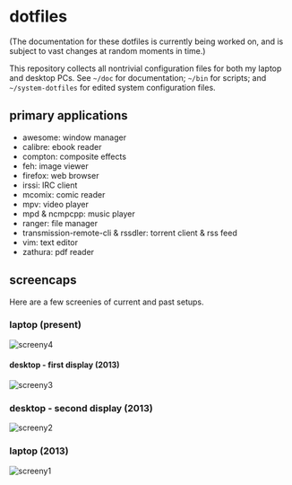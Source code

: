 # dotfiles
(The documentation for these dotfiles is currently being worked on, and is subject to vast changes at random moments in time.)

This repository collects all nontrivial configuration files for both my laptop and desktop PCs. See `~/doc` for documentation; `~/bin` for scripts; and `~/system-dotfiles` for edited system configuration files.

## primary applications

* awesome: window manager
* calibre: ebook reader
* compton: composite effects
* feh: image viewer
* firefox: web browser
* irssi: IRC client
* mcomix: comic reader
* mpv: video player
* mpd & ncmpcpp: music player
* ranger: file manager
* transmission-remote-cli & rssdler: torrent client & rss feed
* vim: text editor
* zathura: pdf reader

## screencaps
Here are a few screenies of current and past setups.

### laptop (present)
![screeny4](http://a.pomf.se/msusru.png)

#### desktop - first display (2013)
![screeny3](http://a.pomf.se/3Hy9.png)

### desktop - second display (2013)
![screeny2](http://a.pomf.se/6Wh3.png)

### laptop (2013)
![screeny1](http://a.pomf.se/3Zp7.gif)
